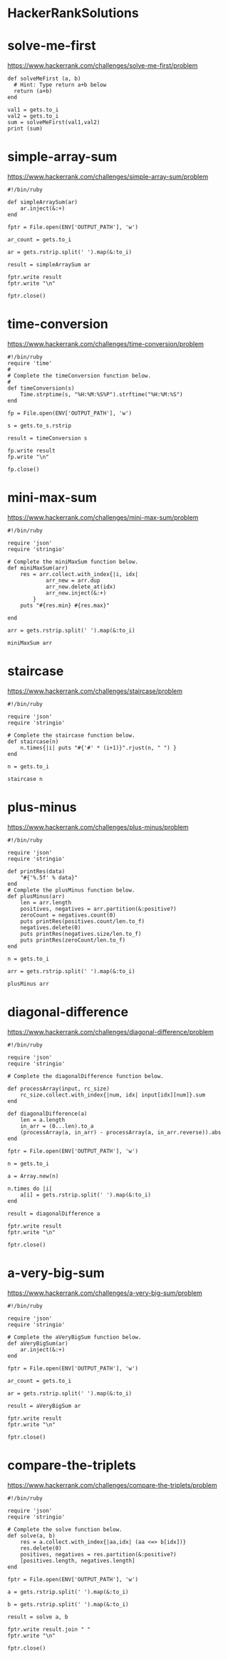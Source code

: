 # HackerRankSolutions

# solve-me-first
https://www.hackerrank.com/challenges/solve-me-first/problem
```
def solveMeFirst (a, b)
  # Hint: Type return a+b below   
  return (a+b)
end

val1 = gets.to_i
val2 = gets.to_i
sum = solveMeFirst(val1,val2)
print (sum)

```

# simple-array-sum
https://www.hackerrank.com/challenges/simple-array-sum/problem
```
#!/bin/ruby

def simpleArraySum(ar)
    ar.inject(&:+)
end

fptr = File.open(ENV['OUTPUT_PATH'], 'w')

ar_count = gets.to_i

ar = gets.rstrip.split(' ').map(&:to_i)

result = simpleArraySum ar

fptr.write result
fptr.write "\n"

fptr.close()
```

# time-conversion
https://www.hackerrank.com/challenges/time-conversion/problem
```
#!/bin/ruby
require 'time'
#
# Complete the timeConversion function below.
#
def timeConversion(s)
    Time.strptime(s, "%H:%M:%S%P").strftime("%H:%M:%S")
end

fp = File.open(ENV['OUTPUT_PATH'], 'w')

s = gets.to_s.rstrip

result = timeConversion s

fp.write result
fp.write "\n"

fp.close()
```

# mini-max-sum
https://www.hackerrank.com/challenges/mini-max-sum/problem
```
#!/bin/ruby

require 'json'
require 'stringio'

# Complete the miniMaxSum function below.
def miniMaxSum(arr)
    res = arr.collect.with_index{|i, idx|
            arr_new = arr.dup
            arr_new.delete_at(idx)
            arr_new.inject(&:+)
        }
    puts "#{res.min} #{res.max}"

end

arr = gets.rstrip.split(' ').map(&:to_i)

miniMaxSum arr
```

# staircase

https://www.hackerrank.com/challenges/staircase/problem
```
#!/bin/ruby

require 'json'
require 'stringio'

# Complete the staircase function below.
def staircase(n)
    n.times{|i| puts "#{'#' * (i+1)}".rjust(n, " ") }
end

n = gets.to_i

staircase n
```

# plus-minus

https://www.hackerrank.com/challenges/plus-minus/problem
```
#!/bin/ruby

require 'json'
require 'stringio'

def printRes(data)
    "#{'%.5f' % data}"    
end
# Complete the plusMinus function below.
def plusMinus(arr)
    len = arr.length
    positives, negatives = arr.partition(&:positive?)
    zeroCount = negatives.count(0)
    puts printRes(positives.count/len.to_f)
    negatives.delete(0)
    puts printRes(negatives.size/len.to_f)
    puts printRes(zeroCount/len.to_f)
end

n = gets.to_i

arr = gets.rstrip.split(' ').map(&:to_i)

plusMinus arr
```

# diagonal-difference

https://www.hackerrank.com/challenges/diagonal-difference/problem
```
#!/bin/ruby

require 'json'
require 'stringio'

# Complete the diagonalDifference function below.

def processArray(input, rc_size)
    rc_size.collect.with_index{|num, idx| input[idx][num]}.sum
end

def diagonalDifference(a)
    len = a.length
    in_arr = (0...len).to_a
    (processArray(a, in_arr) - processArray(a, in_arr.reverse)).abs    
end

fptr = File.open(ENV['OUTPUT_PATH'], 'w')

n = gets.to_i

a = Array.new(n)

n.times do |i|
    a[i] = gets.rstrip.split(' ').map(&:to_i)
end

result = diagonalDifference a

fptr.write result
fptr.write "\n"

fptr.close()
```


# a-very-big-sum

https://www.hackerrank.com/challenges/a-very-big-sum/problem
```
#!/bin/ruby

require 'json'
require 'stringio'

# Complete the aVeryBigSum function below.
def aVeryBigSum(ar)
    ar.inject(&:+)
end

fptr = File.open(ENV['OUTPUT_PATH'], 'w')

ar_count = gets.to_i

ar = gets.rstrip.split(' ').map(&:to_i)

result = aVeryBigSum ar

fptr.write result
fptr.write "\n"

fptr.close()
```

# compare-the-triplets

https://www.hackerrank.com/challenges/compare-the-triplets/problem
```
#!/bin/ruby

require 'json'
require 'stringio'

# Complete the solve function below.
def solve(a, b)
    res = a.collect.with_index{|aa,idx| (aa <=> b[idx])}
	res.delete(0)
    positives, negatives = res.partition(&:positive?)
  	[positives.length, negatives.length]
end

fptr = File.open(ENV['OUTPUT_PATH'], 'w')

a = gets.rstrip.split(' ').map(&:to_i)

b = gets.rstrip.split(' ').map(&:to_i)

result = solve a, b

fptr.write result.join " "
fptr.write "\n"

fptr.close()

```
